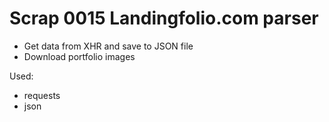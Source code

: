 # Scrap 0015 Landingfolio.com parser

* Get data from XHR and save to JSON file
* Download portfolio images

Used:

* requests
* json

